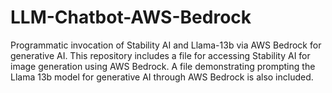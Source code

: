 # LLM-Chatbot-AWS-Bedrock
Programmatic invocation of Stability AI and Llama-13b via AWS Bedrock for generative AI.
This repository includes a file for accessing Stability AI for image generation using AWS Bedrock.   A file demonstrating prompting the Llama 13b model for generative AI through AWS Bedrock is also included.
